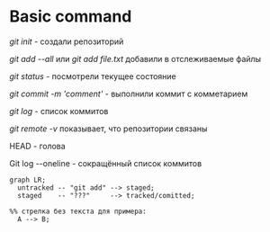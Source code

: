 # Basic command

*git init* - создали репозиторий

*git add --all* или *git add file.txt* добавили в отслеживаемые файлы

*git status* - посмотрели текущее состояние

*git commit -m 'comment'* - выполнили коммит с комметарием

*git log* - список коммитов

*git remote -v* показывает, что репозитории связаны

HEAD - голова

Git log --oneline - сокращённый список коммитов
```mermaid
graph LR;
  untracked -- "git add" --> staged;
  staged    -- "???"     --> tracked/comitted;

%% стрелка без текста для примера: 
  A --> B;
``` 
